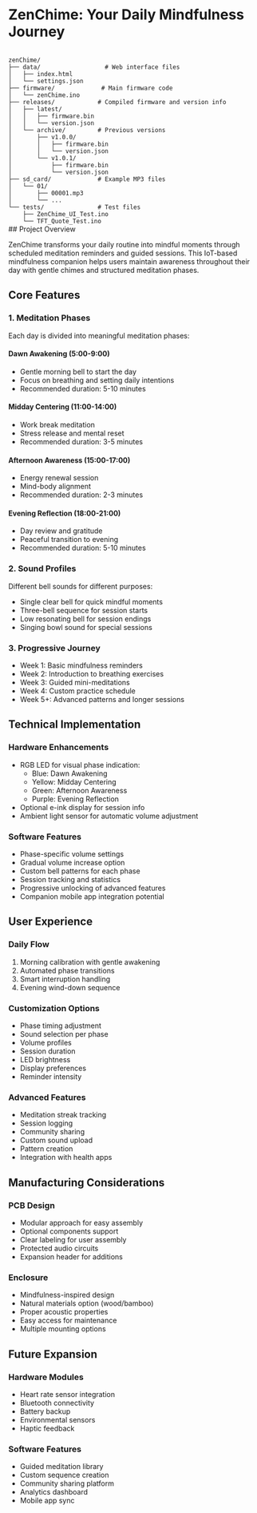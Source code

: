 # ZenChime: Your Daily Mindfulness Journey

<code>
zenChime/
├── data/                  # Web interface files
│   ├── index.html
│   └── settings.json
├── firmware/             # Main firmware code
│   └── zenChime.ino
├── releases/            # Compiled firmware and version info
│   ├── latest/
│   │   ├── firmware.bin
│   │   └── version.json
│   └── archive/         # Previous versions
│       ├── v1.0.0/
│       │   ├── firmware.bin
│       │   └── version.json
│       └── v1.0.1/
│           ├── firmware.bin
│           └── version.json
├── sd_card/             # Example MP3 files
│   └── 01/
│       ├── 00001.mp3
│       └── ...
└── tests/               # Test files
    ├── ZenChime_UI_Test.ino
    └── TFT_Quote_Test.ino
</code>
## Project Overview

ZenChime transforms your daily routine into mindful moments through scheduled meditation reminders and guided sessions. This IoT-based mindfulness companion helps users maintain awareness throughout their day with gentle chimes and structured meditation phases.

## Core Features

### 1. Meditation Phases

Each day is divided into meaningful meditation phases:

#### Dawn Awakening (5:00-9:00)

- Gentle morning bell to start the day
- Focus on breathing and setting daily intentions
- Recommended duration: 5-10 minutes

#### Midday Centering (11:00-14:00)

- Work break meditation
- Stress release and mental reset
- Recommended duration: 3-5 minutes

#### Afternoon Awareness (15:00-17:00)

- Energy renewal session
- Mind-body alignment
- Recommended duration: 2-3 minutes

#### Evening Reflection (18:00-21:00)

- Day review and gratitude
- Peaceful transition to evening
- Recommended duration: 5-10 minutes

### 2. Sound Profiles

Different bell sounds for different purposes:

- Single clear bell for quick mindful moments
- Three-bell sequence for session starts
- Low resonating bell for session endings
- Singing bowl sound for special sessions

### 3. Progressive Journey

- Week 1: Basic mindfulness reminders
- Week 2: Introduction to breathing exercises
- Week 3: Guided mini-meditations
- Week 4: Custom practice schedule
- Week 5+: Advanced patterns and longer sessions

## Technical Implementation

### Hardware Enhancements

- RGB LED for visual phase indication:
  - Blue: Dawn Awakening
  - Yellow: Midday Centering
  - Green: Afternoon Awareness
  - Purple: Evening Reflection
- Optional e-ink display for session info
- Ambient light sensor for automatic volume adjustment

### Software Features

- Phase-specific volume settings
- Gradual volume increase option
- Custom bell patterns for each phase
- Session tracking and statistics
- Progressive unlocking of advanced features
- Companion mobile app integration potential

## User Experience

### Daily Flow

1. Morning calibration with gentle awakening
2. Automated phase transitions
3. Smart interruption handling
4. Evening wind-down sequence

### Customization Options

- Phase timing adjustment
- Sound selection per phase
- Volume profiles
- Session duration
- LED brightness
- Display preferences
- Reminder intensity

### Advanced Features

- Meditation streak tracking
- Session logging
- Community sharing
- Custom sound upload
- Pattern creation
- Integration with health apps

## Manufacturing Considerations

### PCB Design

- Modular approach for easy assembly
- Optional components support
- Clear labeling for user assembly
- Protected audio circuits
- Expansion header for additions

### Enclosure

- Mindfulness-inspired design
- Natural materials option (wood/bamboo)
- Proper acoustic properties
- Easy access for maintenance
- Multiple mounting options

## Future Expansion

### Hardware Modules

- Heart rate sensor integration
- Bluetooth connectivity
- Battery backup
- Environmental sensors
- Haptic feedback

### Software Features

- Guided meditation library
- Custom sequence creation
- Community sharing platform
- Analytics dashboard
- Mobile app sync
